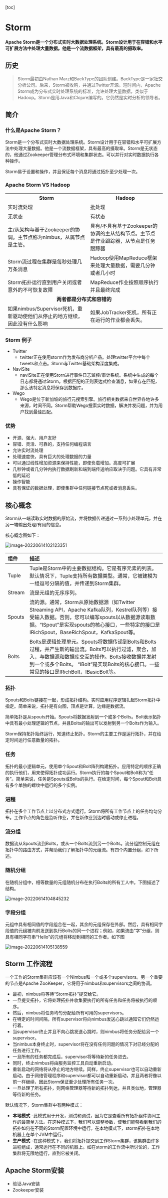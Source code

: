 [toc]

# Storm

**Apache Storm是一个分布式实时大数据处理系统。Storm设计用于在容错和水平可扩展方法中处理大量数据。他是一个流数据框架，具有最高的摄取率。**

## 历史

> Storm最初由Nathan Marz和BackType的团队创建。BackType是一家社交分析公司。后来，Storm被收购，并通过Twitter开源。短时间内，Apache Storm成为分布式实时处理系统的标准，允许处理大量数据，类似于Hadoop。Storm是用Java和Clojure编写的。它仍然是实时分析的领导者。

## 简介

### 什么是Apache Storm？

Storm是一个分布式实时大数据处理系统。Storm设计用于在容错和水平可扩展方法中处理大量数据。他是一个流数据框架，具有最高的摄取率。Storm是无状态的，他通过Zookeeper管理分布式环境和集群状态。可以并行对实时数据执行各种操作。

Storm易于设置和操作，并且保证每个消息将通过拓扑至少处理一次。

### Apache Storm VS Hadoop

<table>
  <tr>
    <th><center>Storm</center></th>
    <th><center>Hadoop</center></th>
  </tr>
  <tr>
    <td>实时流处理</td>
    <td>批处理</td>
  </tr>
  <tr>
    <td>无状态</td>
    <td>有状态</td>
  </tr>
  <tr>
    <td>主/从架构与基于Zookeeper的协调。主节点称为nimbus，从属节点是主管。</td>
    <td>具有/不具有基于Zookeeper的协调的主从结构节点。主节点是作业跟踪器，从节点是任务跟踪器</td>
  </tr>
  <tr>
    <td>Storm流过程在集群是每秒处理几万条消息</td>
    <td>Hadoop使用MapReduce框架来处理大量数据，需要几分钟或者几小时</td>
  </tr>
  <tr>
    <td>Storm拓扑运行直到用户关闭或者意外的不可恢复故障</td>
    <td>MapReduce作业按照顺序执行并且最终完成</td>
  </tr>
  <tr>
    <td colspan="2" align=center><center><b>两者都是分布式和容错的</b></center></td>
  </tr>
  <tr>
    <td>如果nimbus/Supervisor死机，重新驱动使他们从停止的地方继续，因此没有什么影响</td>
    <td>如果JobTracker死机，所有正在运行的作业都会丢失。</td>
  </tr>
</table>

### Storm 例子

- Twitter 
  - twitter正在使用storm作为发布商分析产品。处理twitter平台中每个tweets和点击。Storm与Twitter基础架构深度集成。
- NaviSite
  - naviSite正在使用Storn进行事件日志监控/审计系统。系统中生成的每个日志都将通过Storm。根据匹配的正则表达式检查消息，如果存在匹配，那么该特定消息将保存到数据库。
- Wego
  - Wego是位于新加坡的旅行元搜索引擎。旅行相关数据来自世界各地许多来源，时间不同。Storm帮助Wego搜索实时数据，解决并发问题，并为用户找到最佳匹配。

### 优势

- 开源、强大、用户友好
- 容错、灵活、可靠的，支持任何编程语言
- 允许实时流处理
- 处理速度快，具有巨大的处理数据的力量
- 可以通过线性增加资源来保持性能，即使负载增加。高度可扩展
- 几秒钟或者几分钟内执行数据刷新和端到端传送响应取决于问题。它具有非常低的延迟
- 操作智能
- 具有保证的数据处理，即使集群中任何链接节点死或者消息丢失。

## 核心概念

Storm从一端读取实时数据的原始流，并将数据传递通过一系列小处理单元，并在另一端输出处理/有用的信息。

核心概念图如下：

![image-20220614102123351](storm.assets/image-20220614102123351.png)

| 组件   | 描述                                                         |
| :----- | :----------------------------------------------------------- |
| Tuple  | Tuple是Storm中的主要数据结构。它是有序元素的列表。默认情况下，Tuple支持所有数据类型。通常，它被建模为一组逗号分隔的值，并传递到Storm集群。 |
| Stream | 流是元组的无序序列。                                         |
| Spouts | 流的源。通常，Storm从原始数据源（如Twitter Streaming API，Apache Kafka队列，Kestrel队列等）接受输入数据。否则，您可以编写spouts以从数据源读取数据。“ISpout”是实现spouts的核心接口，一些特定的接口是IRichSpout，BaseRichSpout，KafkaSpout等。 |
| Bolts  | Bolts是逻辑处理单元。Spouts将数据传递到Bolts和Bolts过程，并产生新的输出流。Bolts可以执行过滤，聚合，加入，与数据源和数据库交互的操作。Bolts接收数据并发射到一个或多个Bolts。 “IBolt”是实现Bolts的核心接口。一些常见的接口是IRichBolt，IBasicBolt等。 |

### 拓扑

Spouts和Bolts链接在一起，形成拓扑结构。实时应用程序逻辑扎起Storm拓扑中指定。简单来说，拓扑是有向图，顶点是计算，边缘是数据流。

简单拓扑是从spouts开始。Spouts将数据发射到一个或多个Bolts。Bolt表示拓扑中具有最小处理逻辑的节点，并且Bolts的输出可以发射到另一个Bolts作为输入。

Storm保持拓扑始终运行，知道终止拓扑。Storm的主要工作是运行拓扑，并在给定时间运行任意数量的拓扑。

### 任务

拓扑的最小逻辑单元，使用单个Spout和Bolt阵列构建拓扑。应用特定的顺序正确的执行他们，用来使得拓扑成功运行。Storm执行的每个Spout和Bolt称为“任务”。简单来说，任务是Spouts或Bolts的执行。在给定时间，每个Spout和Bolt具有多个单独的螺纹中运行的多个实例。

### 进程

拓扑在多个工作节点上以分布式方式运行。Storm将所有工作节点上的任务均匀分布。工作节点的角色是监听作业，并在新作业到达时启动或停止进程。

### 流分组

数据流从Spouts流到Bolts，或从一个Bolts流到另一个Bolts。流分组控制元组在拓扑中的路由方式，并帮助我们了解拓扑中的元组流。有四个内置分组，如下所述。

### 随机分组

在随机分组中，相等数量的元组随机分布在执行Bolts的所有工人中。下图描述了结构。

![image-20220614104845232](storm.assets/image-20220614104845232.png)

### 字段分组

元组中具有相同值的字段组合在一起，其余的元组保存在外部。然后，具有相同字段值的元组被向前发送到执行Bolts的同一个进程；例如，如果流由“字”分组，则具有相同字符串“Hello”的元组将移动到相同的工作者。如下图

![image-20220614105138559](storm.assets/image-20220614105138559.png)

## Storm 工作流程

一个工作的Storm集群应该有一个Nimbus和一个或多个supervisors。另一个重要的节点是Apache ZooKeeper，它将用于nimbus和supervisors之间的协调。

- 最初，nimbus将等待“Storm拓扑”提交给它。
- 一旦提交拓扑，它将处理拓扑并收集要执行的所有任务和任务将被执行的顺序。
- 然后，nimbus将任务均匀分配给所有可用的supervisors。
- 在特定的时间间隔，所有supervisor将向nimbus发送心跳以通知它们仍然运行着。
- 当supervisor终止并且不向心跳发送心跳时，则nimbus将任务分配给另一个supervisor。
- 当nimbus本身终止时，supervisor将在没有任何问题的情况下对已经分配的任务进行工作。
- 一旦所有的任务都完成后，supervisor将等待新的任务进去。
- 同时，终止nimbus将由服务监控工具自动重新启动。
- 重新启动的网络将从停止的地方继续。同样，终止supervisor也可以自动重新启动。由于网络管理程序和supervisor都可以自动重新启动，并且两者将像以前一样继续，因此Storm保证至少处理所有任务一次。
- 一旦处理了所有拓扑，则网络管理器等待新的拓扑到达，并且类似地，管理器等待新的任务。



默认情况下，Storm集群中有两种模式：

- **本地模式** -此模式用于开发，测试和调试，因为它是查看所有拓扑组件协同工作的最简单方法。在这种模式下，我们可以调整参数，使我们能够看到我们的拓扑如何在不同的Storm配置环境中运行。在本地模式下，storm拓扑在本地机器上在单个JVM中运行。
- **生产模式** -在这种模式下，我们将拓扑提交到工作Storm集群，该集群由许多进程组成，通常运行在不同的机器上。如在storm的工作流中所讨论的，工作集群将无限地运行，直到它被关闭。

## Apache Storm安装

- 验证Java安装
- Zookeeper安装













